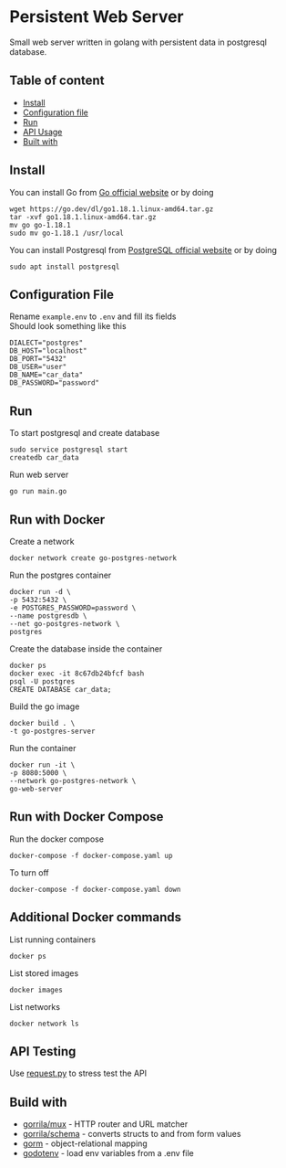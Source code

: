 # Persistent Web Server

Small web server written in golang with persistent data in postgresql database.


## Table of content

* [Install](#install)
* [Configuration file](#configuration-file)
* [Run](#run)
* [API Usage](#api-usage)
* [Built with](#build-with)


## Install

You can install Go from [Go official website](https://go.dev/) or by doing
```console
wget https://go.dev/dl/go1.18.1.linux-amd64.tar.gz
tar -xvf go1.18.1.linux-amd64.tar.gz
mv go go-1.18.1
sudo mv go-1.18.1 /usr/local
```

You can install Postgresql from [PostgreSQL official website](https://www.postgresql.org/) or by doing 
```console
sudo apt install postgresql 
```

## Configuration File
Rename `example.env` to `.env` and fill its fields  
Should look something like this
```
DIALECT="postgres"
DB_HOST="localhost"
DB_PORT="5432"
DB_USER="user"
DB_NAME="car_data"
DB_PASSWORD="password"
```

## Run

To start postgresql and create database
```
sudo service postgresql start
createdb car_data
```
Run web server
```
go run main.go
```

## Run with Docker
Create a network
```
docker network create go-postgres-network
```

Run the postgres container
```
docker run -d \
-p 5432:5432 \
-e POSTGRES_PASSWORD=password \
--name postgresdb \
--net go-postgres-network \
postgres
```

Create the database inside the container
```
docker ps
docker exec -it 8c67db24bfcf bash
psql -U postgres
CREATE DATABASE car_data;
```

Build the go image
```
docker build . \
-t go-postgres-server
```

Run the container
```
docker run -it \
-p 8080:5000 \
--network go-postgres-network \
go-web-server
```

## Run with Docker Compose

Run the docker compose
```
docker-compose -f docker-compose.yaml up
```
To turn off
```
docker-compose -f docker-compose.yaml down
```

## Additional Docker commands
List running containers
```
docker ps
```
List stored images
```
docker images
```
List networks
```
docker network ls
```

## API Testing
Use [request.py](requests.py) to stress test the API


## Build with
- [gorrila/mux](github.com/gorilla/mux) - HTTP router and URL matcher
- [gorrila/schema](github.com/gorilla/schema) - converts structs to and from form values
- [gorm](https://github.com/go-gorm/gorm) - object-relational mapping
- [godotenv](github.com/joho/godotenv) - load env variables from a .env file